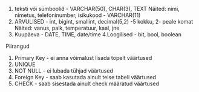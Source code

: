 1. teksti või sümboolid - VARCHAR(50), CHAR(3), TEXT
Näited: nimi, nimetus, telefoninumber, isikukood - VARCHAR(11)
2. ARVULISED - int, bigint, smallint, decimal(5,2) -5 kokku, 2- peale komat
Näited: vanus, palk, temperatuur, kaal, jne
3. Kuupäeva - DATE, TIME, date/time
4.Loogilised - bit, bool, boolean

Piirangud 
1. Primary Key - ei anna võimalust lisada topelt väärtused
2. UNIQUE 
3. NOT NULL - ei lubada tühjad väärtused
4. Foreign Key - saab kasutada ainult teise tabeli väärtused
5. CHECK - saab sisestada ainult check määratud väärtused
